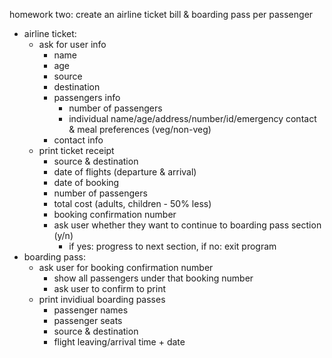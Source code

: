 homework two: create an airline ticket bill & boarding pass per passenger 

- airline ticket:
    - ask for user info 
        - name 
        - age
        - source 
        - destination 
        - passengers info
            - number of passengers 
            - individual name/age/address/number/id/emergency contact & meal preferences (veg/non-veg)
        - contact info 
    - print ticket receipt
        - source & destination 
        - date of flights (departure & arrival)
        - date of booking 
        - number of passengers 
        - total cost (adults, children - 50% less)
        - booking confirmation number 
        - ask user whether they want to continue to boarding pass section (y/n)
            - if yes: progress to next section, if no: exit program 
- boarding pass:
    - ask user for booking confirmation number 
        - show all passengers under that booking number 
        - ask user to confirm to print 
    - print invidiual boarding passes 
        - passenger names 
        - passenger seats
        - source & destination 
        - flight leaving/arrival time + date 


